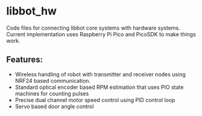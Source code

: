 # libbot_hw

Code files for connecting libbot core systems with hardware systems. Current implementation uses Raspberry Pi Pico and PicoSDK to make things work.

## Features:
- Wireless handling of robot with transmitter and receiver nodes using NRF24 based communication.
- Standard optical encoder based RPM estimation that uses PIO state machines for counting pulses
- Precise dual channel motor speed control using PID control loop
- Servo based door angle control
